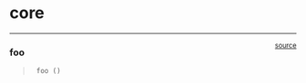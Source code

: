 # core


<!-- WARNING: THIS FILE WAS AUTOGENERATED! DO NOT EDIT! -->

------------------------------------------------------------------------

<a
href="https://github.com/ninjalabo/nbdev-test/blob/main/nbdev_test/core.py#L9"
target="_blank" style="float:right; font-size:smaller">source</a>

### foo

>      foo ()
